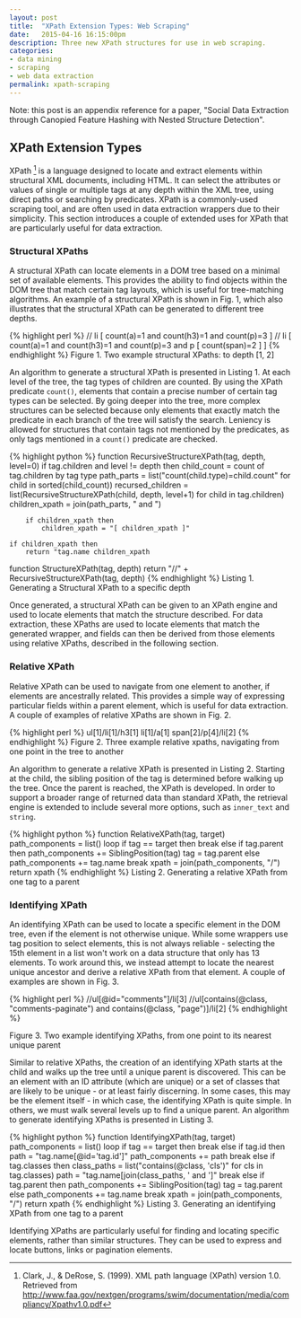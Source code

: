 ```yaml
---
layout: post
title:  "XPath Extension Types: Web Scraping"
date:   2015-04-16 16:15:00pm
description: Three new XPath structures for use in web scraping.
categories:
- data mining
- scraping
- web data extraction
permalink: xpath-scraping
---
```


Note: this post is an appendix reference for a paper, "Social Data Extraction through Canopied Feature Hashing with Nested Structure Detection".

XPath Extension Types
---------------------

XPath [^clark_xml_1999] is a language designed to locate and extract elements within structural XML documents, including HTML. It can select the attributes or values of single or multiple tags at any depth within the XML tree, using direct paths or searching by predicates. XPath is a commonly-used scraping tool, and are often used in data extraction wrappers due to their simplicity. This section introduces a couple of extended uses for XPath that are particularly useful for data extraction.

### Structural XPaths

A structural XPath can locate elements in a DOM tree based on a minimal set of available elements. This provides the ability to find objects within the DOM tree that match certain tag layouts, which is useful for tree-matching algorithms. An example of a structural XPath is shown in Fig. 1, which also illustrates that the structural XPath can be generated to different tree depths.

{% highlight perl %}
// li [ count(a)=1 and count(h3)=1 and count(p)=3 ]
// li [ count(a)=1 and count(h3)=1 and count(p)=3 and p [ count(span)=2 ] ]
{% endhighlight %}
Figure 1. Two example structural XPaths: to depth [1, 2]

An algorithm to generate a structural XPath is presented in Listing 1. At each level of the tree, the tag types of children are counted. By using the XPath predicate `count()`, elements that contain a precise number of certain tag types can be selected. By going deeper into the tree, more complex structures can be selected because only elements that exactly match the predicate in each branch of the tree will satisfy the search. Leniency is allowed for structures that contain tags not mentioned by the predicates, as only tags mentioned in a `count()` predicate are checked.

{% highlight python %}
function RecursiveStructureXPath(tag, depth, level=0)
    if tag.children and level != depth then
        child_count = count of tag.children by tag type
        path_parts = list("count(child.type)=child.count" for child in sorted(child_count))
        recursed_children = list(RecursiveStructureXPath(child, depth, level+1) for child in tag.children)
        children_xpath = join(path_parts, " and ")
        
        if children_xpath then
            children_xpath = "[ children_xpath ]"
            
    if children_xpath then
        return "tag.name children_xpath

function StructureXPath(tag, depth)
    return "//" + RecursiveStructureXPath(tag, depth)
{% endhighlight %}
Listing 1. Generating a Structural XPath to a specific depth

Once generated, a structural XPath can be given to an XPath engine and used to locate elements that match the structure described. For data extraction, these XPaths are used to locate elements that match the generated wrapper, and fields can then be derived from those elements using relative XPaths, described in the following section.

### Relative XPath

Relative XPath can be used to navigate from one element to another, if elements are ancestrally related. This provides a simple way of expressing particular fields within a parent element, which is useful for data extraction. A couple of examples of relative XPaths are shown in Fig. 2.

{% highlight perl %}
ul[1]/li[1]/h3[1]
li[1]/a[1]
span[2]/p[4]/li[2]
{% endhighlight %}
Figure 2. Three example relative xpaths, navigating from one point in the tree to another

An algorithm to generate a relative XPath is presented in Listing 2. Starting at the child, the sibling position of the tag is determined before walking up the tree. Once the parent is reached, the XPath is developed. In order to support a broader range of returned data than standard XPath, the retrieval engine is extended to include several more options, such as `inner_text` and `string`.

{% highlight python %}
function RelativeXPath(tag, target)
    path_components = list()
    loop
        if tag == target then
            break
        else
            if tag.parent then
                path_components += SiblingPosition(tag)
                tag = tag.parent
            else
                path_components += tag.name
                break
    xpath = join(path_components, "/")
    return xpath
{% endhighlight %}
Listing 2. Generating a relative XPath from one tag to a parent

### Identifying XPath

An identifying XPath can be used to locate a specific element in the DOM tree, even if the element is not otherwise unique. While some wrappers use tag position to select elements, this is not always reliable - selecting the 15th element in a list won't work on a data structure that only has 13 elements. To work around this, we instead attempt to locate the nearest unique ancestor and derive a relative XPath from that element. A couple of examples are shown in Fig. 3.

{% highlight perl %}
//ul[@id="comments"]/li[3]
//ul[contains(@class, "comments-paginate") and contains(@class, "page")]/li[2]
{% endhighlight %}

Figure 3. Two example identifying XPaths, from one point to its nearest unique parent

Similar to relative XPaths, the creation of an identifying XPath starts at the child and walks up the tree until a unique parent is discovered. This can be an element with an ID attribute (which are unique) or a set of classes that are likely to be unique - or at least fairly discerning. In some cases, this may be the element itself - in which case, the identifying XPath is quite simple. In others, we must walk several levels up to find a unique parent. An algorithm to generate identifying XPaths is presented in Listing 3.

{% highlight python %}
function IdentifyingXPath(tag, target)
    path_components = list()
    loop
        if tag == target then
            break
        else
            if tag.id then
                path = "tag.name[@id='tag.id']"
                path_components += path
                break
            else if tag.classes then
                class_paths = list("contains(@class, 'cls')" for cls in tag.classes)
                path = "tag.name[join(class_paths, ' and ']"
                break
            else
                if tag.parent then
                    path_components += SiblingPosition(tag)
                    tag = tag.parent
                else
                    path_components += tag.name
                    break
    xpath = join(path_components, "/")
    return xpath
{% endhighlight %}
Listing 3. Generating an identifying XPath from one tag to a parent

Identifying XPaths are particularly useful for finding and locating specific elements, rather than similar structures. They can be used to express and locate buttons, links or pagination elements.

[^clark_xml_1999]: Clark, J., & DeRose, S. (1999). XML path language (XPath) version 1.0. Retrieved from <http://www.faa.gov/nextgen/programs/swim/documentation/media/compliancy/Xpathv1.0.pdf>
